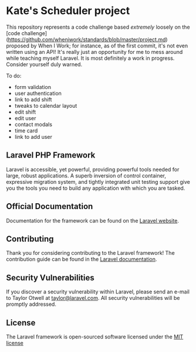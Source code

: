 # Kate's Scheduler project

This repository represents a code challenge based *extremely* loosely on the [code challenge] (https://github.com/wheniwork/standards/blob/master/project.md) proposed by When I Work; for instance, as of the first commit, it's not even written using an API! It's really just an opportunity for me to mess around while teaching myself Laravel. It is most definitely a work in progress. Consider yourself duly warned.

To do:
 - form validation
 - user authentication
 - link to add shift
 - tweaks to calendar layout
 - edit shift
 - edit user
 - contact modals
 - time card
 - link to add user

## Laravel PHP Framework

Laravel is accessible, yet powerful, providing powerful tools needed for large, robust applications. A superb inversion of control container, expressive migration system, and tightly integrated unit testing support give you the tools you need to build any application with which you are tasked.

## Official Documentation

Documentation for the framework can be found on the [Laravel website](http://laravel.com/docs).

## Contributing

Thank you for considering contributing to the Laravel framework! The contribution guide can be found in the [Laravel documentation](http://laravel.com/docs/contributions).

## Security Vulnerabilities

If you discover a security vulnerability within Laravel, please send an e-mail to Taylor Otwell at taylor@laravel.com. All security vulnerabilities will be promptly addressed.

## License

The Laravel framework is open-sourced software licensed under the [MIT license](http://opensource.org/licenses/MIT)
